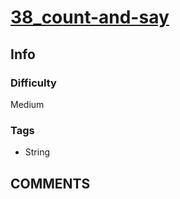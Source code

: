 # [38_count-and-say](https://leetcode.com/problems/count-and-say/)

## Info

### Difficulty

Medium

### Tags

- String

## __COMMENTS__

> 
